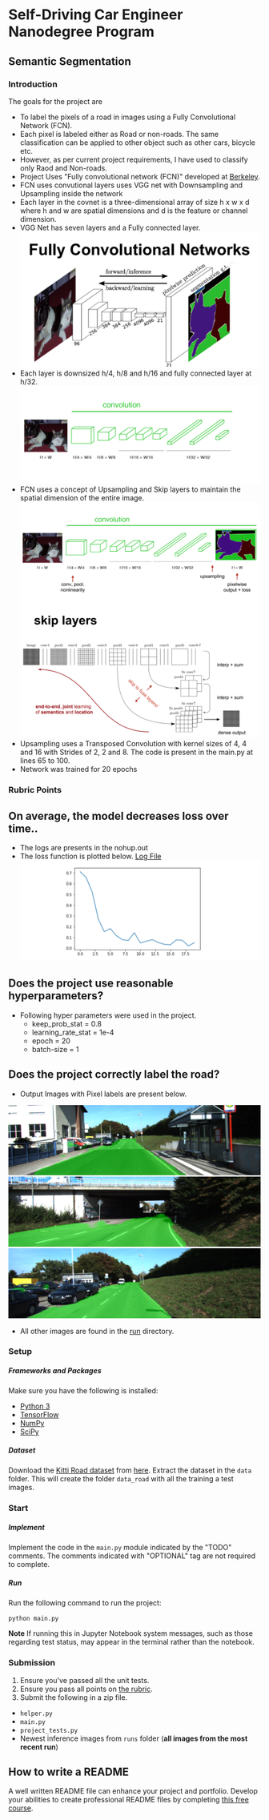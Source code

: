 # Self-Driving Car Engineer Nanodegree Program
## Semantic Segmentation

[//]: # (Image References)
[image1]: ./output_images/FCN.png
[image2]: ./output_images/FCN-2.png
[image3]: ./output_images/Upsampling.png
[image4]: ./output_images/skip-layers.png
[image5]: ./output_images/loss-plot.png
[image6]: ./runs/um_000013.png
[image7]: ./runs/um_000011.png
[image8]: ./runs/um_000015.png

### Introduction
The goals for the project are 

* To label the pixels of a road in images using a Fully Convolutional Network (FCN). 
* Each pixel is labeled either as Road or non-roads. The same classification can be applied to other object such as other cars, bicycle etc.
* However, as per current project requirements, I have used to classify only Raod and Non-roads.
* Project Uses "Fully convolutional network (FCN)" developed at [Berkeley](https://people.eecs.berkeley.edu/~jonlong/long_shelhamer_fcn.pdf). 
* FCN uses convutional layers uses VGG net with Downsampling and Upsampling inside the network
* Each layer in the covnet is a three-dimensional array of size h x w x d where h and w are spatial dimensions and d is the feature or channel dimension.
* VGG Net has seven layers and a Fully connected layer.
![alt text][image1]
* Each layer is downsized h/4, h/8 and h/16 and fully connected layer at h/32.
![alt text][image2]
* FCN uses a concept of Upsampling and Skip layers to maintain the spatial dimension of the entire image. 
![alt text][image3]
![alt text][image4]
* Upsampling uses a Transposed Convolution with kernel sizes of 4, 4 and 16 with Strides of 2, 2 and 8. The code is present in the main.py at lines 65 to 100.
* Network was trained for 20 epochs


### Rubric Points
## On average, the model decreases loss over time..
* The logs are presents in the nohup.out
* The loss function is plotted below. [Log File](./nohup.out)
![alt text][image5]

## Does the project use reasonable hyperparameters?
* Following hyper parameters were used in the project.
	* keep_prob_stat = 0.8
	* learning_rate_stat = 1e-4
	* epoch = 20
	* batch-size = 1

## Does the project correctly label the road?
* Output Images with Pixel labels are present below.

![alt text][image6]
![alt text][image7]
![alt text][image8]

* All other images are found in the [run](./runs) directory.  

### Setup
##### Frameworks and Packages
Make sure you have the following is installed:
 - [Python 3](https://www.python.org/)
 - [TensorFlow](https://www.tensorflow.org/)
 - [NumPy](http://www.numpy.org/)
 - [SciPy](https://www.scipy.org/)
##### Dataset
Download the [Kitti Road dataset](http://www.cvlibs.net/datasets/kitti/eval_road.php) from [here](http://www.cvlibs.net/download.php?file=data_road.zip).  Extract the dataset in the `data` folder.  This will create the folder `data_road` with all the training a test images.

### Start
##### Implement
Implement the code in the `main.py` module indicated by the "TODO" comments.
The comments indicated with "OPTIONAL" tag are not required to complete.
##### Run
Run the following command to run the project:
```
python main.py
```
**Note** If running this in Jupyter Notebook system messages, such as those regarding test status, may appear in the terminal rather than the notebook.

### Submission
1. Ensure you've passed all the unit tests.
2. Ensure you pass all points on [the rubric](https://review.udacity.com/#!/rubrics/989/view).
3. Submit the following in a zip file.
 - `helper.py`
 - `main.py`
 - `project_tests.py`
 - Newest inference images from `runs` folder  (**all images from the most recent run**)
 
 ## How to write a README
A well written README file can enhance your project and portfolio.  Develop your abilities to create professional README files by completing [this free course](https://www.udacity.com/course/writing-readmes--ud777).
